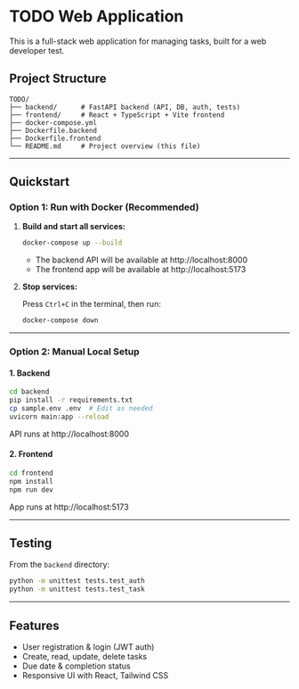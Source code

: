 # TODO Web Application

This is a full-stack web application for managing tasks, built for a web developer test.

## Project Structure

```
TODO/
├── backend/      # FastAPI backend (API, DB, auth, tests)
├── frontend/     # React + TypeScript + Vite frontend
├── docker-compose.yml
├── Dockerfile.backend
├── Dockerfile.frontend
└── README.md     # Project overview (this file)
```

---


## Quickstart

### Option 1: Run with Docker (Recommended)

1. **Build and start all services:**

   ```bash
   docker-compose up --build
   ```

   - The backend API will be available at http://localhost:8000
   - The frontend app will be available at http://localhost:5173

2. **Stop services:**

   Press `Ctrl+C` in the terminal, then run:

   ```bash
   docker-compose down
   ```

---

### Option 2: Manual Local Setup

#### 1. Backend

   ```bash
   cd backend
   pip install -r requirements.txt
   cp sample.env .env  # Edit as needed
   uvicorn main:app --reload
   ```
   API runs at http://localhost:8000

#### 2. Frontend

   ```bash
   cd frontend
   npm install
   npm run dev
   ```
   App runs at http://localhost:5173

---

## Testing

From the `backend` directory:

```bash
python -m unittest tests.test_auth
python -m unittest tests.test_task
```

---

## Features
- User registration & login (JWT auth)
- Create, read, update, delete tasks
- Due date & completion status
- Responsive UI with React, Tailwind CSS

